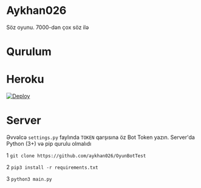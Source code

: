 # Aykhan026
Söz oyunu. 7000-dən çox söz ilə

# Qurulum

# Heroku
[![Deploy](https://www.herokucdn.com/deploy/button.svg)](https://heroku.com/deploy?template=https://github.com/HusuSovetski/OyunBotTest)


# Server

Əvvəlcə `settings.py` faylında `TOKEN` qarşısına öz Bot Token yazın. Server'da Python (3+) və pip qurulu olmalıdı

1
`git clone https://github.com/aykhan026/OyunBotTest`

2
`pip3 install -r requirements.txt`

3
`python3 main.py`

